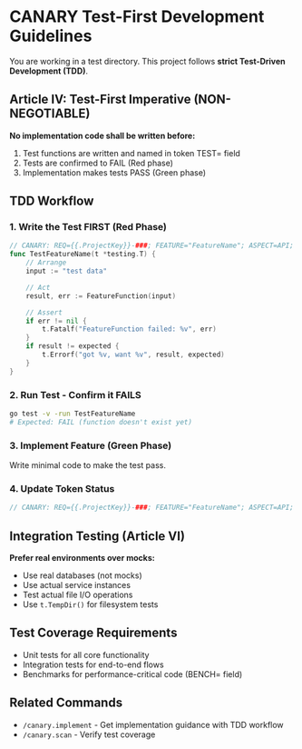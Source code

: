 <!-- CANARY: REQ=CBIN-148; FEATURE="InstructionTemplates"; ASPECT=Docs; STATUS=TESTED; TEST=TestCopilotInstructionTemplateValidity; UPDATED=2025-10-19 -->

# CANARY Test-First Development Guidelines

You are working in a test directory. This project follows **strict Test-Driven Development (TDD)**.

## Article IV: Test-First Imperative (NON-NEGOTIABLE)

**No implementation code shall be written before:**

1. Test functions are written and named in token TEST= field
2. Tests are confirmed to FAIL (Red phase)
3. Implementation makes tests PASS (Green phase)

## TDD Workflow

### 1. Write the Test FIRST (Red Phase)

```go
// CANARY: REQ={{.ProjectKey}}-###; FEATURE="FeatureName"; ASPECT=API; STATUS=STUB; TEST=TestFeatureName; UPDATED=YYYY-MM-DD
func TestFeatureName(t *testing.T) {
    // Arrange
    input := "test data"

    // Act
    result, err := FeatureFunction(input)

    // Assert
    if err != nil {
        t.Fatalf("FeatureFunction failed: %v", err)
    }
    if result != expected {
        t.Errorf("got %v, want %v", result, expected)
    }
}
```

### 2. Run Test - Confirm it FAILS

```bash
go test -v -run TestFeatureName
# Expected: FAIL (function doesn't exist yet)
```

### 3. Implement Feature (Green Phase)

Write minimal code to make the test pass.

### 4. Update Token Status

```go
// CANARY: REQ={{.ProjectKey}}-###; FEATURE="FeatureName"; ASPECT=API; STATUS=TESTED; TEST=TestFeatureName; UPDATED=YYYY-MM-DD
```

## Integration Testing (Article VI)

**Prefer real environments over mocks:**

- Use real databases (not mocks)
- Use actual service instances
- Test actual file I/O operations
- Use `t.TempDir()` for filesystem tests

## Test Coverage Requirements

- Unit tests for all core functionality
- Integration tests for end-to-end flows
- Benchmarks for performance-critical code (BENCH= field)

## Related Commands

- `/canary.implement` - Get implementation guidance with TDD workflow
- `/canary.scan` - Verify test coverage
